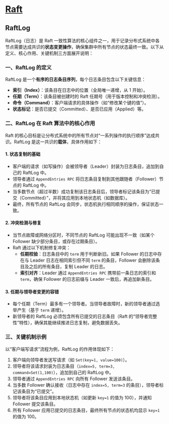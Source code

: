 # [Raft](https://zh.wikipedia.org/wiki/Raft)

## RaftLog

RaftLog（日志）是 Raft 一致性算法的核心组件之一，用于记录分布式系统中各节点需要达成共识的**状态变更操作**，确保集群中所有节点的状态最终一致。以下从定义、核心作用、关键机制三方面展开说明：

### **一、RaftLog 的定义**

RaftLog 是一个**有序的日志条目序列**，每个日志条目包含以下关键信息：

- **索引（Index）**：该条目在日志中的位置（全局唯一递增，从 1 开始）。
- **任期（Term）**：该条目被创建时的 Raft 任期号（用于版本控制和冲突检测）。
- **命令（Command）**：客户端请求的具体操作（如“修改某个键的值”）。
- **状态标记**：是否已提交（Committed）、是否已应用（Applied）等。

### **二、RaftLog 在 Raft 算法中的核心作用**

Raft 的核心目标是让分布式系统中的所有节点对“一系列操作的执行顺序”达成共识。RaftLog 是这一共识的**载体**，具体作用如下：

#### 1. **状态复制的基础**

- 客户端的请求（如写操作）会被领导者（Leader）封装为日志条目，追加到自己的 RaftLog 中。
- 领导者通过 `AppendEntries RPC` 将日志条目复制到其他跟随者（Follower）节点的 RaftLog 中。
- 当多数节点（超过半数）成功复制该日志条目后，领导者标记该条目为“已提交（Committed）”，并将其应用到本地状态机（如数据库）。
- 最终，所有节点的 RaftLog 会同步，状态机执行相同顺序的操作，保证状态一致。

#### 2. **冲突检测与修复**

- 当节点故障或网络分区时，不同节点的 RaftLog 可能出现不一致（如某个 Follower 缺少部分条目，或存在过期条目）。
- Raft 通过以下机制修复冲突：
  - **任期校验**：日志条目中的 `term` 用于判断新旧。如果 Follower 的日志中存在与 Leader 日志在相同索引但不同 `term` 的条目，Follower 会删除该条目及之后的所有条目，复制 Leader 的日志。
  - **索引对齐**：Leader 通过 `AppendEntries RPC` 携带前一条日志的索引和 `term`，确保 Follower 的日志前缀与 Leader 一致后，再追加新条目。

#### 3. **任期与领导者变更的容错**

- 每个任期（Term）最多有一个领导者。当领导者故障时，新的领导者通过选举产生（基于 `term` 递增）。
- 新领导者的 RaftLog 必须包含所有已提交的日志条目（Raft 的“领导者完整性”特性），确保其能继续推进日志复制，避免数据丢失。


### **三、关键机制示例**

以“客户端写请求”流程为例，RaftLog 的作用体现如下：

1. 客户端向领导者发送写请求（如 `Set(key=1, value=100)`）。
2. 领导者将该请求封装为日志条目（`index=5, term=3, command=Set(1,100)`），追加到自己的 RaftLog 中。
3. 领导者通过 `AppendEntries RPC` 向所有 Follower 发送该条目。
4. 当多数 Follower 确认接收（日志中存在 `index=5, term=3` 的条目），领导者标记该条目为“已提交”。
5. 领导者将该条目应用到本地状态机（如更新 `key=1` 的值为 100），并通知 Follower 提交该条目。
6. 所有 Follower 应用已提交的日志条目，最终所有节点的状态机均显示 `key=1` 的值为 100。
